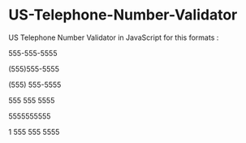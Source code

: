 # US-Telephone-Number-Validator

US Telephone Number Validator in JavaScript for this formats :

555-555-5555

(555)555-5555

(555) 555-5555

555 555 5555

5555555555

1 555 555 5555
